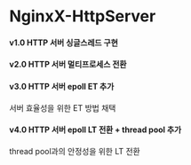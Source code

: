 # NginxX-HttpServer

#### v1.0 HTTP 서버 싱글스레드 구현

#### v2.0 HTTP 서버 멀티프로세스 전환

#### v3.0 HTTP 서버 epoll ET 추가
서버 효율성을 위한 ET 방법 채택

#### v4.0 HTTP 서버 epoll LT 전환 + thread pool 추가 
thread pool과의 안정성을 위한 LT 전환
